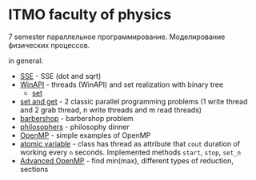 # ITMO faculty of physics

7 semester
параллельное программирование.
Моделирование физических процессов.

in general:

- [SSE](hw1) - SSE (dot and sqrt)
- [WinAPI](hw2_winapi_threads/winapi_threads.cpp) - threads (WinAPI) and set realization with binary tree
  - [set](hw2_winapi_threads/set_/set_class.cpp)
- [set and get](hw3) - 2 classic parallel programming problems (1 write thread and 2 grab thread, n write threads and m read threads)
- [barbershop](hw4_barbershop/barberShop_.cpp) - barbershop problem
- [philosophers](hw5_philosophy/philosophers.cpp) - philosophy dinner
- [OpenMP](hw6_omp) - simple examples of OpenMP
- [atomic variable](hw7_atomic/atomic.cpp) - class has thread as attribute that `cout` duration of working every `n` seconds. Implemented methods `start`, `stop`, `set_n`
- [Advanced OpenMP](hw8_advaced_omp) - find min(max), different types of reduction, sections
